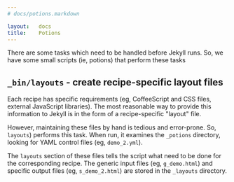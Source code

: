 ```yaml
---
# docs/potions.markdown

layout:   docs
title:    Potions
---
```


There are some tasks which need to be handled before Jekyll runs.
So, we have some small scripts (ie, potions) that perform these tasks

## `_bin/layouts` - create recipe-specific layout files

Each recipe has specific requirements
(eg, CoffeeScript and CSS files, external JavaScript libraries).
The most reasonable way to provide this information to Jekyll
is in the form of a recipe-specific "layout" file.

However, maintaining these files by hand is tedious and error-prone.
So, `layouts`) performs this task.
When run, it examines the `_potions` directory,
looking for YAML control files (eg, `demo_2.yml`).

The `layouts` section of these files tells the script
what need to be done for the corresponding recipe.
The generic input files (eg, `g_demo.html`)
and specific output files (eg, `s_demo_2.html`)
are stored in the `_layouts` directory.
